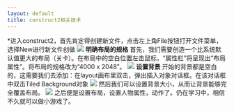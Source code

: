 ```yaml
---
layout: default
title: construct2相关技术
---
```


*进入construct2，首先肯定得创建新文件，点击左上角File按钮打开文件菜单，选择New进行新文件创做
![](http://gamerboom.com/wp-content/uploads/2012/05/file-newfrom-scirra.com_.png)
**明确布局的规格**
首先，我们需要创造一个比系统默认值更大的布局（关卡）。在布局中的空白位置左击鼠标，“属性栏”将呈现出“布局属性”。将布局的规格改为“4000 x 2048”。
![](http://gamerboom.com/wp-content/uploads/2012/05/layout-sizefrom-scirra.png)
**设置背景**
开始的背景都是空白的，这需要我们去添加：在layout画布里双击，弹出插入对象对话框。在该对话框中双击Tiled Background对象
![](https://www.scirra.com/images/articles/insertobject.png)
然后我们可以设置背景大小，从而让背景能够完全覆盖布局。
![](http://gamerboom.com/wp-content/uploads/2012/05/tiled-bg-sizefrom-scirra.png)
之后便是设置布局，设置人物属性，动作了。仍在学习中，相信不久就可以做小游戏了。
